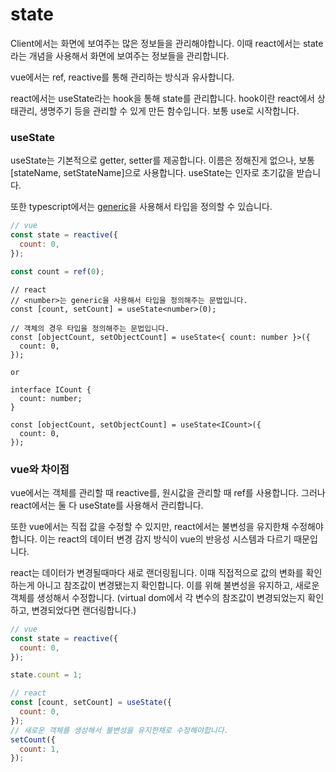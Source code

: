 # state

Client에서는 화면에 보여주는 많은 정보들을 관리해야합니다.
이때 react에서는 state라는 개념을 사용해서 화면에 보여주는 정보들을 관리합니다.

vue에서는 ref, reactive를 통해 관리하는 방식과 유사합니다.

react에서는 useState라는 hook을 통해 state를 관리합니다.
hook이란 react에서 상태관리, 생명주기 등을 관리할 수 있게 만든 함수입니다. 보통 use로 시작합니다.

### useState

useState는 기본적으로 getter, setter를 제공합니다.
이름은 정해진게 없으나, 보통 [stateName, setStateName]으로 사용합니다.
useState는 인자로 초기값을 받습니다.

또한 typescript에서는 [generic](https://www.typescriptlang.org/docs/handbook/2/generics.html)을 사용해서 타입을 정의할 수 있습니다.

```javascript
// vue
const state = reactive({
  count: 0,
});

const count = ref(0);
```

```
// react
// <number>는 generic을 사용해서 타입을 정의해주는 문법입니다.
const [count, setCount] = useState<number>(0);

// 객체의 경우 타입을 정의해주는 문법입니다.
const [objectCount, setObjectCount] = useState<{ count: number }>({
  count: 0,
});

or

interface ICount {
  count: number;
}

const [objectCount, setObjectCount] = useState<ICount>({
  count: 0,
});
```

### vue와 차이점

vue에서는 객체를 관리할 때 reactive를, 원시값을 관리할 때 ref를 사용합니다.
그러나 react에서는 둘 다 useState를 사용해서 관리합니다.

또한 vue에서는 직접 값을 수정할 수 있지만, react에서는 불변성을 유지한채 수정해야합니다.
이는 react의 데이터 변경 감지 방식이 vue의 반응성 시스템과 다르기 때문입니다.

react는 데이터가 변경될때마다 새로 랜더링됩니다. 이때 직접적으로 값의 변화를 확인하는게 아니고 참조값이 변경됐는지 확인합니다. 이를 위해 불변성을 유지하고, 새로운 객체를 생성해서 수정합니다.
(virtual dom에서 각 변수의 참조값이 변경되었는지 확인하고, 변경되었다면 랜더링합니다.)

```javascript
// vue
const state = reactive({
  count: 0,
});

state.count = 1;
```

```javascript
// react
const [count, setCount] = useState({
  count: 0,
});
// 새로운 객체를 생성해서 불변성을 유지한채로 수정해야합니다.
setCount({
  count: 1,
});
```
